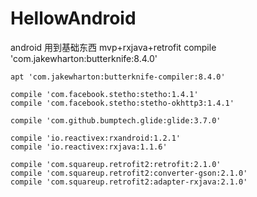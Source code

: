 # HellowAndroid
android 用到基础东西 mvp+rxjava+retrofit
    compile 'com.jakewharton:butterknife:8.4.0'

    apt 'com.jakewharton:butterknife-compiler:8.4.0'

    compile 'com.facebook.stetho:stetho:1.4.1'
    compile 'com.facebook.stetho:stetho-okhttp3:1.4.1'

    compile 'com.github.bumptech.glide:glide:3.7.0'

    compile 'io.reactivex:rxandroid:1.2.1'
    compile 'io.reactivex:rxjava:1.1.6'

    compile 'com.squareup.retrofit2:retrofit:2.1.0'
    compile 'com.squareup.retrofit2:converter-gson:2.1.0'
    compile 'com.squareup.retrofit2:adapter-rxjava:2.1.0'

